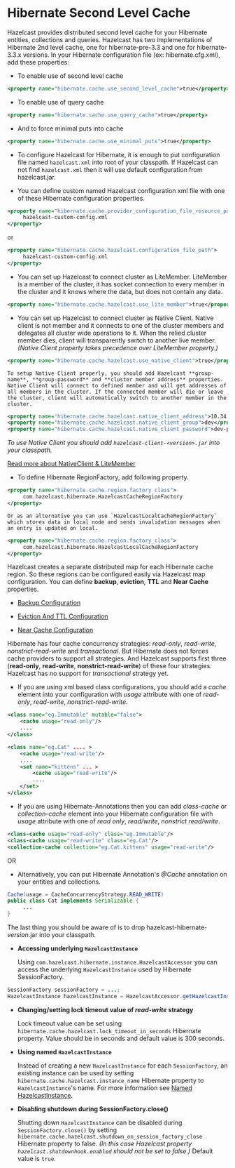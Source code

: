 # Hibernate Second Level Cache

Hazelcast provides distributed second level cache for your Hibernate entities, collections and queries. Hazelcast has two implementations of Hibernate 2nd level cache, one for hibernate-pre-3.3 and one for hibernate-3.3.x versions. In your Hibernate configuration file (ex: hibernate.cfg.xml), add these properties:

-   To enable use of second level cache

```xml
<property name="hibernate.cache.use_second_level_cache">true</property>
```
-   To enable use of query cache

```xml
<property name="hibernate.cache.use_query_cache">true</property>
```
-   And to force minimal puts into cache

```xml
<property name="hibernate.cache.use_minimal_puts">true</property>
```
-   To configure Hazelcast for Hibernate, it is enough to put configuration file named `hazelcast.xml` into root of your classpath. If Hazelcast can not find `hazelcast.xml` then it will use default configuration from hazelcast.jar.

-   You can define custom named Hazelcast configuration xml file with one of these Hibernate configuration properties.

```xml
<property name="hibernate.cache.provider_configuration_file_resource_path">
     hazelcast-custom-config.xml
</property>
```
or
```xml
<property name="hibernate.cache.hazelcast.configuration_file_path">
     hazelcast-custom-config.xml
</property>
```
-   You can set up Hazelcast to connect cluster as LiteMember. LiteMember is a member of the cluster, it has socket connection to every member in the cluster and it knows where the data, but does not contain any data.

```xml    
<property name="hibernate.cache.hazelcast.use_lite_member">true</property>
```
-   You can set up Hazelcast to connect cluster as Native Client. Native client is not member and it connects to one of the cluster members and delegates all cluster wide operations to it. When the relied cluster member dies, client will transparently switch to another live member. *(Native Client property takes precedence over LiteMember property.)*

```xml   
<property name="hibernate.cache.hazelcast.use_native_client">true</property>
```
    To setup Native Client properly, you should add Hazelcast **group-name**, **group-password** and **cluster member address** properties. Native Client will connect to defined member and will get addresses of all members in the cluster. If the connected member will die or leave the cluster, client will automatically switch to another member in the cluster.

```xml  
<property name="hibernate.cache.hazelcast.native_client_address">10.34.22.15</property>
<property name="hibernate.cache.hazelcast.native_client_group">dev</property>
<property name="hibernate.cache.hazelcast.native_client_password">dev-pass</property>
```
*To use Native Client you should add `hazelcast-client-<version>.jar` into your classpath.*

[Read more about NativeClient & LiteMember](#native-client)

-   To define Hibernate RegionFactory, add following property.

```xml    
<property name="hibernate.cache.region.factory_class">
     com.hazelcast.hibernate.HazelcastCacheRegionFactory
</property>
```
    Or as an alternative you can use `HazelcastLocalCacheRegionFactory` which stores data in local node and sends invalidation messages when an entry is updated on local.

```xml
<property name="hibernate.cache.region.factory_class">
     com.hazelcast.hibernate.HazelcastLocalCacheRegionFactory
</property>
```
Hazelcast creates a separate distributed map for each Hibernate cache region. So these regions can be configured easily via Hazelcast map configuration. You can define **backup**, **eviction**, **TTL** and **Near Cache** properties.

-   [Backup Configuration](#backups)

-   [Eviction And TTL Configuration](#eviction)

-   [Near Cache Configuration](#near-cache)

Hibernate has four cache concurrency strategies: *read-only*, *read-write*, *nonstrict-read-write* and *transactional*. But Hibernate does not forces cache providers to support all strategies. And Hazelcast supports first three (**read-only**, **read-write**, **nonstrict-read-write**) of these four strategies. Hazelcast has no support for *transactional* strategy yet.

-   If you are using xml based class configurations, you should add a *cache* element into your configuration with *usage* attribute with one of *read-only*, *read-write*, *nonstrict-read-write*.

```xml
<class name="eg.Immutable" mutable="false">
    <cache usage="read-only"/>
    .... 
</class>

<class name="eg.Cat" .... >
    <cache usage="read-write"/>
    ....
    <set name="kittens" ... >
        <cache usage="read-write"/>
        ....
    </set>
</class>
```
-   If you are using Hibernate-Annotations then you can add *class-cache* or *collection-cache* element into your Hibernate configuration file with *usage* attribute with one of *read only*, *read/write*, *nonstrict read/write*.

```xml    
<class-cache usage="read-only" class="eg.Immutable"/>
<class-cache usage="read-write" class="eg.Cat"/>
<collection-cache collection="eg.Cat.kittens" usage="read-write"/>
```
OR

-   Alternatively, you can put Hibernate Annotation's *@Cache* annotation on your entities and collections.

```java    
Cache(usage = CacheConcurrencyStrategy.READ_WRITE)
public class Cat implements Serializable {
     ...
}
```

The last thing you should be aware of is to drop hazelcast-hibernate-*version*.jar into your classpath.

-   **Accessing underlying `HazelcastInstance`**

    Using `com.hazelcast.hibernate.instance.HazelcastAccessor` you can access the underlying `HazelcastInstance` used by Hibernate SessionFactory.

```java   
SessionFactory sessionFactory = ...;
HazelcastInstance hazelcastInstance = HazelcastAccessor.getHazelcastInstance(sessionFactory);        
```
-   **Changing/setting lock timeout value of *read-write* strategy**

    Lock timeout value can be set using `hibernate.cache.hazelcast.lock_timeout_in_seconds` Hibernate property. Value should be in seconds and default value is 300 seconds.

-   **Using named `HazelcastInstance`**

    Instead of creating a new `HazelcastInstance` for each `SessionFactory`, an existing instance can be used by setting `hibernate.cache.hazelcast.instance_name` Hibernate property to `HazelcastInstance`'s name. For more information see [Named HazelcastInstance](#named-hazelcastinstance).

-   **Disabling shutdown during SessionFactory.close()**

    Shutting down `HazelcastInstance` can be disabled during `SessionFactory.close()` by setting `hibernate.cache.hazelcast.shutdown_on_session_factory_close` Hibernate property to false. *(In this case Hazelcast property `hazelcast.shutdownhook.enabled` should not be set to false.)* Default value is `true`.



